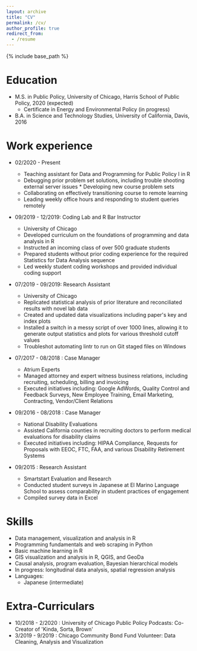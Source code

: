 ```yaml
---
layout: archive
title: "CV"
permalink: /cv/
author_profile: true
redirect_from:
  - /resume
---
```


{% include base_path %}

Education
======
* M.S. in Public Policy, University of Chicago, Harris School of Public Policy, 2020 (expected)
  * Certificate in Energy and Environmental Policy (in progress) 
* B.A. in Science and Technology Studies, University of California, Davis, 2016

Work experience
======
* 02/2020 - Present 
  * Teaching assistant for Data and Programming for Public Policy I in R 
  * Debugging prior problem set solutions, including trouble shooting external server issues   * Developing new course problem sets 
  * Collaborating on effectively transitioning course to remote learning   
  * Leading weekly office hours and responding to student queries remotely 
  
* 09/2019 - 12/2019: Coding Lab and R Bar Instructor
  * University of Chicago
  * Developed curriculum on the foundations of programming and data analysis in R 
  * Instructed an incoming class of over 500 graduate students
  * Prepared students without prior coding experience for the required Statistics for Data Analysis sequence
  * Led weekly student coding workshops and provided individual coding support 

* 07/2019 - 09/2019: Research Assistant
  * University of Chicago
  * Replicated statistical analysis of prior literature and reconciliated results with novel lab data 
  * Created and updated data visualizations including paper's key and index plots 
  * Installed a switch in a messy script of over 1000 lines, allowing it to generate output statistics and plots for various threshold cutoff values
  * Troubleshot automating lintr to run on Git staged files on Windows
  
* 07/2017 - 08/2018 : Case Manager
  * Atrium Experts 
  * Managed attorney and expert witness business relations, including recruiting, scheduling, billing and invoicing 
  * Executed initiatives including: Google AdWords, Quality Control and Feedback Surveys, New Employee Training, Email Marketing, Contracting, Vendor/Client Relations 

* 09/2016 - 08/2018 : Case Manager
  * National Disability Evaluations 
  * Assisted California counties in recruiting doctors to perform medical evaluations for disability claims 
  * Executed initiatives including: HIPAA Compliance, Requests for Proposals with EEOC, FTC, FAA, and various Disability Retirement Systems 
  
* 09/2015 : Research Assistant
  * Smartstart Evaluation and Research 
  * Conducted student surveys in Japanese at El Marino Language School to assess comparability in student practices of engagement 
  * Compiled survey data in Excel 
  
Skills
======
* Data management, visualization and analysis in R 
* Programming fundamentals and web scraping in Python 
* Basic machine learning in R  
* GIS visualization and analysis in R, QGIS, and GeoDa 
* Causal analysis, program evaluation, Bayesian hierarchical models
* In progress: longitudinal data analysis, spatial regression analysis
* Languages:
  * Japanese (intermediate) 
  
Extra-Curriculars
======
* 10/2018 - 2/2020 : University of Chicago Public Policy Podcasts: Co-Creator of 'Kinda, Sorta, Brown'
* 3/2019 - 9/2019 : Chicago Community Bond Fund Volunteer: Data Cleaning, Analysis and Visualization
